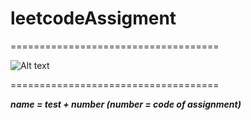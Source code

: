 # leetcodeAssigment

====================================

![Alt text](https://lanit.com.vn/wp-content/uploads/2023/09/leetcode.png "Optional title")

====================================

**_name = test + number (number = code of assignment)_**
